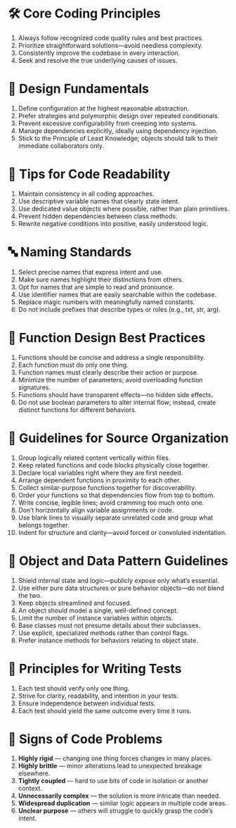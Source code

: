 # 🛠️ Core Coding Principles

1.  Always follow recognized code quality rules and best practices.
2.  Prioritize straightforward solutions—avoid needless complexity.
3.  Consistently improve the codebase in every interaction.
4.  Seek and resolve the true underlying causes of issues.

# 🎨 Design Fundamentals

1.  Define configuration at the highest reasonable abstraction.
2.  Prefer strategies and polymorphic design over repeated conditionals.
3.  Prevent excessive configurability from creeping into systems.
4.  Manage dependencies explicitly, ideally using dependency injection.
5.  Stick to the Principle of Least Knowledge; objects should talk to their immediate collaborators only.

# 🧠 Tips for Code Readability

1.  Maintain consistency in all coding approaches.
2.  Use descriptive variable names that clearly state intent.
3.  Use dedicated value objects where possible, rather than plain primitives.
4.  Prevent hidden dependencies between class methods.
5.  Rewrite negative conditions into positive, easily understood logic.

# 🔤 Naming Standards

1.  Select precise names that express intent and use.
2.  Make sure names highlight their distinctions from others.
3.  Opt for names that are simple to read and pronounce.
4.  Use identifier names that are easily searchable within the codebase.
5.  Replace magic numbers with meaningfully named constants.
6.  Do not include prefixes that describe types or roles (e.g., txt, str, arg).

# 🔧 Function Design Best Practices

1.  Functions should be concise and address a single responsibility.
2.  Each function must do only one thing.
3.  Function names must clearly describe their action or purpose.
4.  Minimize the number of parameters; avoid overloading function signatures.
5.  Functions should have transparent effects—no hidden side effects.
6.  Do not use boolean parameters to alter internal flow; instead, create distinct functions for different behaviors.

# 🧱 Guidelines for Source Organization

1.  Group logically related content vertically within files.
2.  Keep related functions and code blocks physically close together.
3.  Declare local variables right where they are first needed.
4.  Arrange dependent functions in proximity to each other.
5.  Collect similar-purpose functions together for discoverability.
6.  Order your functions so that dependencies flow from top to bottom.
7.  Write concise, legible lines; avoid cramming too much onto one.
8.  Don’t horizontally align variable assignments or code.
9.  Use blank lines to visually separate unrelated code and group what belongs together.
10. Indent for structure and clarity—avoid forced or convoluted indentation.

# 🧩 Object and Data Pattern Guidelines

1.  Shield internal state and logic—publicly expose only what’s essential.
2.  Use either pure data structures or pure behavior objects—do not blend the two.
3.  Keep objects streamlined and focused.
4.  An object should model a single, well-defined concept.
5.  Limit the number of instance variables within objects.
6.  Base classes must not presume details about their subclasses.
7.  Use explicit, specialized methods rather than control flags.
8.  Prefer instance methods for behaviors relating to object state.

# 🧪 Principles for Writing Tests

1.  Each test should verify only one thing.
2.  Strive for clarity, readability, and intention in your tests.
3.  Ensure independence between individual tests.
4.  Each test should yield the same outcome every time it runs.

# 🚨 Signs of Code Problems

1.  **Highly rigid** — changing one thing forces changes in many places.
2.  **Highly brittle** — minor alterations lead to unexpected breakage elsewhere.
3.  **Tightly coupled** — hard to use bits of code in isolation or another context.
4.  **Unnecessarily complex** — the solution is more intricate than needed.
5.  **Widespread duplication** — similar logic appears in multiple code areas.
6.  **Unclear purpose** — others will struggle to quickly grasp the code’s intent.
